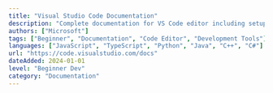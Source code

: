```yaml
---
title: "Visual Studio Code Documentation"
description: "Complete documentation for VS Code editor including setup, extensions, and development features"
authors: ["Microsoft"]
tags: ["Beginner", "Documentation", "Code Editor", "Development Tools"]
languages: ["JavaScript", "TypeScript", "Python", "Java", "C++", "C#"]
url: "https://code.visualstudio.com/docs"
dateAdded: 2024-01-01
level: "Beginner Dev"
category: "Documentation"
---
```

